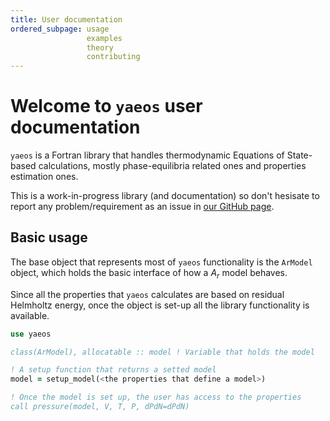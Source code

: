 ```yaml
---
title: User documentation
ordered_subpage: usage
                 examples
                 theory
                 contributing
---
```


# Welcome to `yaeos` user documentation
`yaeos` is a Fortran library that handles thermodynamic Equations of State-based
calculations, mostly phase-equilibria related ones and properties estimation
ones.

This is a work-in-progress library (and documentation) so don't hesisate to
report any problem/requirement as an issue in [our GitHub
page](https://github.com/ipqa-research/yaeos/issues).

## Basic usage
The base object that represents most of `yaeos` functionality is the `ArModel`
object, which holds the basic interface of how a $A_r$ model behaves. 

Since all the properties that `yaeos` calculates are based on residual Helmholtz
energy, once the object is set-up all the library functionality is available.

```fortran
use yaeos

class(ArModel), allocatable :: model ! Variable that holds the model

! A setup function that returns a setted model
model = setup_model(<the properties that define a model>)

! Once the model is set up, the user has access to the properties
call pressure(model, V, T, P, dPdN=dPdN)
```
